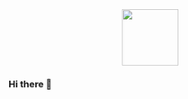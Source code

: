 <div id="header" align="center">
<img src="https://media.giphy.com/media/1sgetPM00wWqJpVUTl/giphy.gif" width="100"/>
</div>

### Hi there 👋

<!--
**ioanmitro/ioanmitro** is a ✨ _special_ ✨ repository because its `README.md` (this file) appears on your GitHub profile.

Here are some ideas to get you started:

- 🔭 I’m currently working on ...
- 🌱 I’m currently learning ...
- 👯 I’m looking to collaborate on ...
- 🤔 I’m looking for help with ...
- 💬 Ask me about ...
- 📫 How to reach me: ...
- 😄 Pronouns: ...
- ⚡ Fun fact: ...
-->
